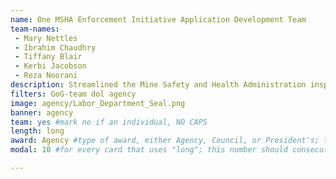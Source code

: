 ```yaml
---
name: One MSHA Enforcement Initiative Application Development Team
team-names: 
 - Mary Nettles
 - Ibrahim Chaudhry
 - Tiffany Blair
 - Kerbi Jacobson
 - Reza Noorani
description: Streamlined the Mine Safety and Health Administration inspection process and IT requirements.      The team’s work helped execute enforcement activities more efficiently and effectively, reduced travel time for inspectors, and increased inspector time with miners and operators.
filters: GoG-team dol agency
image: agency/Labor_Department_Seal.png
banner: agency
team: yes #mark no if an individual, NO CAPS 
length: long
award: Agency #type of award, either Agency, Council, or President's; this is case sensitive so make sure to match the options listed exactly. This section generates the format of the card
modal: 10 #for every card that uses "long"; this number should consecutively increase and never be the same

---
```

